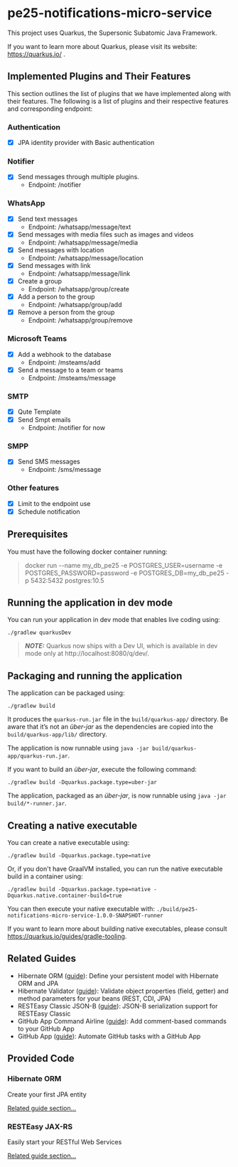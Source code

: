 # pe25-notifications-micro-service

This project uses Quarkus, the Supersonic Subatomic Java Framework.

If you want to learn more about Quarkus, please visit its website: https://quarkus.io/ .

## Implemented Plugins and Their Features

This section outlines the list of plugins that we have implemented along with their features. The following is a list of plugins and their respective features and corresponding endpoint:

### Authentication
- [x] JPA identity provider with Basic authentication

### Notifier

- [x] Send messages through multiple plugins.
  - Endpoint: /notifier

### WhatsApp

- [x] Send text messages
  - Endpoint: /whatsapp/message/text
- [x] Send messages with media files such as images and videos
  - Endpoint: /whatsapp/message/media
- [x] Send messages with location
  - Endpoint: /whatsapp/message/location
- [x] Send messages with link
  - Endpoint: /whatsapp/message/link
- [x] Create a group
  - Endpoint: /whatsapp/group/create
- [x] Add a person to the group
  - Endpoint: /whatsapp/group/add
- [x] Remove a person from the group
  - Endpoint: /whatsapp/group/remove

### Microsoft Teams

- [x] Add a webhook to the database
  - Endpoint: /msteams/add
- [x] Send a message to a team or teams
  - Endpoint: /msteams/message

### SMTP

- [x] Qute Template 
- [x] Send Smpt emails
  - Endpoint: /notifier for now

### SMPP

- [x] Send SMS messages
  - Endpoint: /sms/message

### Other features
 - [x] Limit to the endpoint use
 - [x] Schedule notification

## Prerequisites

You must have the following docker container running:
>docker run --name my_db_pe25 -e POSTGRES_USER=username -e POSTGRES_PASSWORD=password -e POSTGRES_DB=my_db_pe25 -p 5432:5432 postgres:10.5

## Running the application in dev mode

You can run your application in dev mode that enables live coding using:
```shell script
./gradlew quarkusDev
```

> **_NOTE:_**  Quarkus now ships with a Dev UI, which is available in dev mode only at http://localhost:8080/q/dev/.

## Packaging and running the application

The application can be packaged using:
```shell script
./gradlew build
```
It produces the `quarkus-run.jar` file in the `build/quarkus-app/` directory.
Be aware that it’s not an _über-jar_ as the dependencies are copied into the `build/quarkus-app/lib/` directory.

The application is now runnable using `java -jar build/quarkus-app/quarkus-run.jar`.

If you want to build an _über-jar_, execute the following command:
```shell script
./gradlew build -Dquarkus.package.type=uber-jar
```

The application, packaged as an _über-jar_, is now runnable using `java -jar build/*-runner.jar`.

## Creating a native executable

You can create a native executable using: 
```shell script
./gradlew build -Dquarkus.package.type=native
```

Or, if you don't have GraalVM installed, you can run the native executable build in a container using: 
```shell script
./gradlew build -Dquarkus.package.type=native -Dquarkus.native.container-build=true
```

You can then execute your native executable with: `./build/pe25-notifications-micro-service-1.0.0-SNAPSHOT-runner`

If you want to learn more about building native executables, please consult https://quarkus.io/guides/gradle-tooling.

## Related Guides

- Hibernate ORM ([guide](https://quarkus.io/guides/hibernate-orm)): Define your persistent model with Hibernate ORM and JPA
- Hibernate Validator ([guide](https://quarkus.io/guides/validation)): Validate object properties (field, getter) and method parameters for your beans (REST, CDI, JPA)
- RESTEasy Classic JSON-B ([guide](https://quarkus.io/guides/rest-json)): JSON-B serialization support for RESTEasy Classic
- GitHub App Command Airline ([guide](https://quarkiverse.github.io/quarkiverse-docs/quarkus-github-app/dev/index.html)): Add comment-based commands to your GitHub App
- GitHub App ([guide](https://quarkiverse.github.io/quarkiverse-docs/quarkus-github-app/dev/index.html)): Automate GitHub tasks with a GitHub App

## Provided Code

### Hibernate ORM

Create your first JPA entity

[Related guide section...](https://quarkus.io/guides/hibernate-orm)



### RESTEasy JAX-RS

Easily start your RESTful Web Services

[Related guide section...](https://quarkus.io/guides/getting-started#the-jax-rs-resources)
